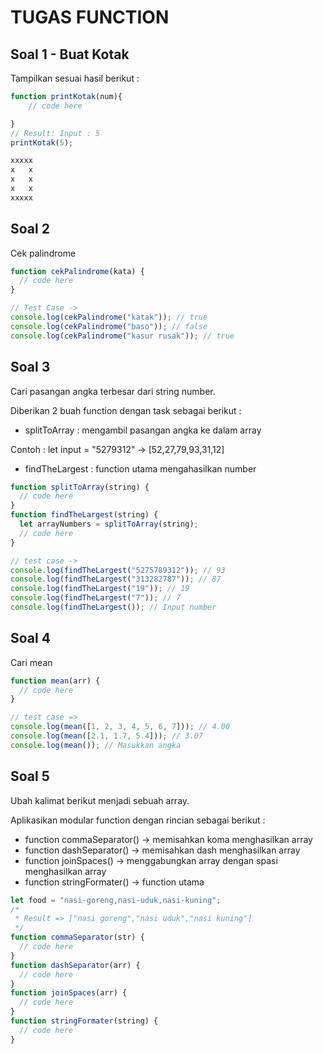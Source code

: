 # TUGAS FUNCTION

## Soal 1 - Buat Kotak

Tampilkan sesuai hasil berikut :

```javascript
function printKotak(num){
    // code here

}
// Result: Input : 5
printKotak(5);

xxxxx
x   x
x   x
x   x
xxxxx
```

## Soal 2

Cek palindrome

```javascript
function cekPalindrome(kata) {
  // code here
}

// Test Case ->
console.log(cekPalindrome("katak")); // true
console.log(cekPalindrome("baso")); // false
console.log(cekPalindrome("kasur rusak")); // true
```

## Soal 3

Cari pasangan angka terbesar dari string number.

Diberikan 2 buah function dengan task sebagai berikut :

- splitToArray : mengambil pasangan angka ke dalam array

Contoh : let input = "5279312" -> [52,27,79,93,31,12]

- findTheLargest : function utama mengahasilkan number

```javascript
function splitToArray(string) {
  // code here
}
function findTheLargest(string) {
  let arrayNumbers = splitToArray(string);
  // code here
}

// test case ->
console.log(findTheLargest("5275789312")); // 93
console.log(findTheLargest("313282787")); // 87
console.log(findTheLargest("19")); // 19
console.log(findTheLargest("7")); // 7
console.log(findTheLargest()); // Input number
```

## Soal 4

Cari mean

```javascript
function mean(arr) {
  // code here
}

// test case =>
console.log(mean([1, 2, 3, 4, 5, 6, 7])); // 4.00
console.log(mean([2.1, 1.7, 5.4])); // 3.07
console.log(mean()); // Masukkan angka
```

## Soal 5

Ubah kalimat berikut menjadi sebuah array.

Aplikasikan modular function dengan rincian sebagai berikut :

- function commaSeparator() -> memisahkan koma menghasilkan array
- function dashSeparator() -> memisahkan dash menghasilkan array
- function joinSpaces() -> menggabungkan array dengan spasi menghasilkan array
- function stringFormater() -> function utama

```javascript
let food = "nasi-goreng,nasi-uduk,nasi-kuning";
/*
 * Result => ["nasi goreng","nasi uduk","nasi kuning"]
 */
function commaSeparator(str) {
  // code here
}
function dashSeparator(arr) {
  // code here
}
function joinSpaces(arr) {
  // code here
}
function stringFormater(string) {
  // code here
}
```